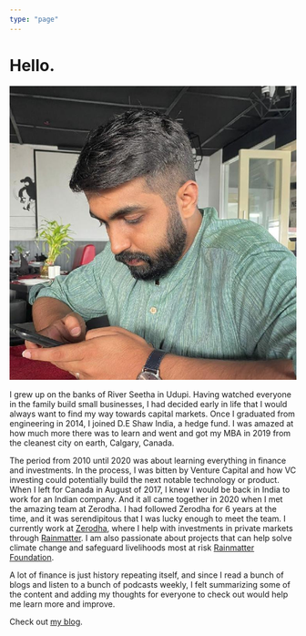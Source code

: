 ```yaml
---
type: "page"
---
```


# Hello.

![](static/images/dinesh.jpg ".")


I grew up on the banks of River Seetha in Udupi. Having watched everyone in the family build small businesses, I had decided early in life that I would always want to find my way towards capital markets. Once I graduated from engineering in 2014, I joined D.E Shaw India, a hedge fund. I was amazed at how much more there was to learn and went and got my MBA in 2019 from the cleanest city on earth, Calgary, Canada.

The period from 2010 until 2020 was about learning everything in finance and investments. In the process, I was bitten by Venture Capital and how VC investing could potentially build the next notable technology or product. When I left for Canada in August of 2017, I knew I would be back in India to work for an Indian company. And it all came together in 2020 when I met the amazing team at Zerodha. I had followed Zerodha for 6 years at the time, and it was serendipitous that I was lucky enough to meet the team. I currently work at [Zerodha](https://zerodha.com/), where I help with investments in private markets through [Rainmatter](https://rainmatter.com/). I am also passionate about projects that can help solve climate change and safeguard livelihoods most at risk [Rainmatter Foundation](https://rainmatter.org/).

A lot of finance is just history repeating itself, and since I read a bunch of blogs and listen to a bunch of podcasts weekly, I felt summarizing some of the content and adding my thoughts for everyone to check out would help me learn more and improve. 

Check out [my blog](/blog).
